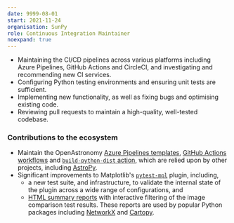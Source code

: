 ```yaml
---
date: 9999-08-01
start: 2021-11-24
organisation: SunPy
role: Continuous Integration Maintainer
noexpand: true
---
```

- Maintaining the CI/CD pipelines across various platforms including Azure Pipelines, GitHub Actions and CircleCI, and investigating and recommending new CI services.
- Configuring Python testing environments and ensuring unit tests are sufficient.
- Implementing new functionality, as well as fixing bugs and optimising existing code.
- Reviewing pull requests to maintain a high-quality, well-tested codebase.

### Contributions to the ecosystem
- Maintain the OpenAstronomy [Azure Pipelines templates](https://github.com/OpenAstronomy/azure-pipelines-templates), [GitHub Actions workflows](https://github.com/OpenAstronomy/github-actions-workflows) and [`build-python-dist` action](https://github.com/OpenAstronomy/build-python-dist), which are relied upon by other projects, including [AstroPy](https://github.com/astropy/astropy).
- Significant improvements to Matplotlib's [`pytest-mpl`](https://github.com/matplotlib/pytest-mpl) plugin, including,
    - a new test suite, and infrastructure, to validate the internal state of the plugin across a wide range of configurations, and
    - [HTML summary reports](https://macbride.me/pytest-mpl/) with interactive filtering of the image comparison test results. These reports are used by popular Python packages including [NetworkX](https://github.com/networkx/networkx) and [Cartopy](https://github.com/SciTools/cartopy).
